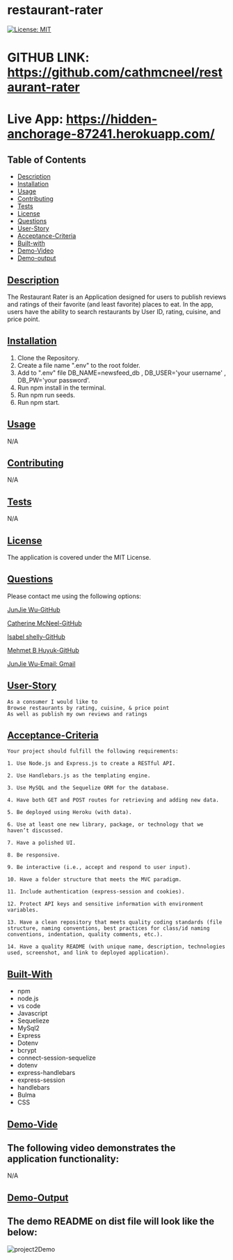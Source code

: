 # restaurant-rater

[![License: MIT](https://img.shields.io/badge/License-MIT-yellow.svg)](https://opensource.org/licenses/MIT)

# GITHUB LINK: https://github.com/cathmcneel/restaurant-rater
# Live App: https://hidden-anchorage-87241.herokuapp.com/

## Table of Contents

* [Description](#description)
* [Installation](#installation)
* [Usage](#usage)
* [Contributing](#contributing)
* [Tests](#tests)
* [License](#license)
* [Questions](#questions)
* [User-Story](#user-story)
* [Acceptance-Criteria](#acceptance-criteria)
* [Built-with](#built-with)
* [Demo-Video](#demo-video)
* [Demo-output](#demo-output)

## [Description](#table-of-contents)
The Restaurant Rater is an Application designed for users to publish reviews and ratings of their favorite (and least favorite) places to eat. In the app, users have the ability to search restaurants by User ID, rating, cuisine, and price point.

## [Installation](#table-of-contents)
1. Clone the Repository.
2. Create a file name ".env" to the root folder.
3. Add to ".env" file DB_NAME=newsfeed_db , DB_USER='your username' , DB_PW='your password'.
4. Run npm install in the terminal.
5. Run npm run seeds.
6. Run npm start.


## [Usage](#table-of-contents)
N/A

## [Contributing](#table-of-contents)
N/A

## [Tests](#table-of-contents)
N/A

## [License](#table-of-contents)
The application is covered under the MIT License.

## [Questions](#table-of-contents)
Please contact me using the following options:

[JunJie Wu-GitHub](https://github.com/HandsomeDingor)

[Catherine McNeel-GitHub](https://github.com/cathmcneel)

[Isabel shelly-GitHub](https://github.com/ishelly1997)

[Mehmet B Huyuk-GitHub](https://github.com/glgberat)

[JunJie Wu-Email: Gmail](mailto:jay807541931@gmail.com)


## [User-Story](#table-of-contents)

```
As a consumer I would like to
Browse restaurants by rating, cuisine, & price point
As well as publish my own reviews and ratings 

```

## [Acceptance-Criteria](#table-of-contents)

```
Your project should fulfill the following requirements:

1. Use Node.js and Express.js to create a RESTful API.

2. Use Handlebars.js as the templating engine.

3. Use MySQL and the Sequelize ORM for the database.

4. Have both GET and POST routes for retrieving and adding new data.

5. Be deployed using Heroku (with data).

6. Use at least one new library, package, or technology that we haven’t discussed.

7. Have a polished UI.

8. Be responsive.

9. Be interactive (i.e., accept and respond to user input).

10. Have a folder structure that meets the MVC paradigm.

11. Include authentication (express-session and cookies).

12. Protect API keys and sensitive information with environment variables.

13. Have a clean repository that meets quality coding standards (file structure, naming conventions, best practices for class/id naming conventions, indentation, quality comments, etc.).

14. Have a quality README (with unique name, description, technologies used, screenshot, and link to deployed application).

```

## [Built-With](#table-of-contents)
* npm
* node.js
* vs code 
* Javascript
* Sequelieze
* MySql2
* Express
* Dotenv
* bcrypt
* connect-session-sequelize
* dotenv
* express-handlebars
* express-session
* handlebars
* Bulma
* CSS


## [Demo-Vide](#table-of-contents)
## The following video demonstrates the application functionality:
N/A

## [Demo-Output](#table-of-contents)
## The demo README on dist file will look like the below:
![project2Demo](https://user-images.githubusercontent.com/94802639/161417792-7245c8f5-af46-4490-814a-cd776e70ce7f.gif)